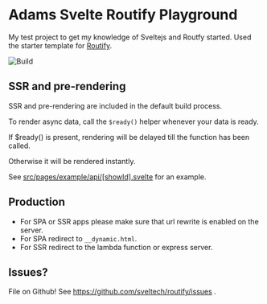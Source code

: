 # Adams Svelte Routify Playground

My test project to get my knowledge of Sveltejs and Routfy started. Used the starter template for [Routify](https://github.com/sveltech/routify). 

![Build](https://github.com/ad-ab/svelte-page/workflows/Build/badge.svg)

## SSR and pre-rendering

SSR and pre-rendering are included in the default build process.

To render async data, call the `$ready()` helper whenever your data is ready.

If $ready() is present, rendering will be delayed till the function has been called.

Otherwise it will be rendered instantly.

See [src/pages/example/api/[showId].svelte](https://github.com/sveltech/routify-starter/blob/master/src/pages/example/api/%5BshowId%5D.svelte) for an example.

## Production

* For SPA or SSR apps please make sure that url rewrite is enabled on the server.
* For SPA redirect to `__dynamic.html`.
* For SSR redirect to the lambda function or express server.

## Issues?

File on Github! See https://github.com/sveltech/routify/issues .
